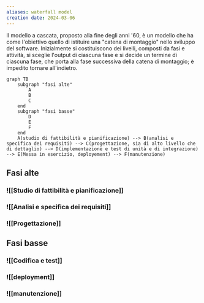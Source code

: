 ```yaml
---
aliases: waterfall model
creation date: 2024-03-06
---
```


Il modello a cascata, proposto alla fine degli anni '60, è un modello che ha come l'obiettivo quello di istituire una "catena di montaggio" nello sviluppo del software.
Inizialmente si costituiscono dei livelli, composti da fasi e attività, si sceglie l'output di ciascuna fase e si decide un termine di ciascuna fase, che porta alla fase successiva della catena di montaggio; è impedito tornare all'indietro.

```mermaid
graph TB
	subgraph "fasi alte"
		A
		B
		C
	end
	subgraph "fasi basse"
		D
		E
		F
	end
	A(studio di fattibilità e pianificazione) --> B(analisi e specifica dei requisiti) --> C(progettazione, sia di alto livello che di dettaglio) --> D(implementazione e test di unità e di integrazione) --> E(Messa in esercizio, deployement) --> F(manutenzione)
```

## Fasi alte

### ![[Studio di fattibilità e pianificazione]]

### ![[Analisi e specifica dei requisiti]]

### ![[Progettazione]]

## Fasi basse
### ![[Codifica e test]]

### ![[deployment]]

### ![[manutenzione]]
